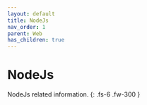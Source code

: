 ```yaml
---
layout: default
title: NodeJs
nav_order: 1
parent: Web
has_children: true
---
```


# NodeJs

NodeJs related information.
{: .fs-6 .fw-300 }
